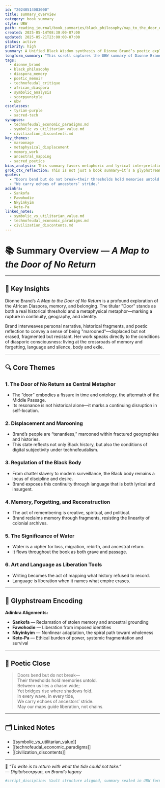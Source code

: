 ```yaml
---
id: "20240514083000"
title: summary_overview
category: book_summary
style: UBW
path: reading_journal/book_summaries/black_philosophy/map_to_the_door_of_no_return/summary_overview.md
created: 2025-05-14T08:30:00-07:00
updated: 2025-05-21T23:00:00-07:00
status: active
priority: high
summary: A Unified Black Wisdom synthesis of Dionne Brand’s poetic exploration of memory, maroonage, and diasporic identity in *A Map to the Door of No Return*.
longform_summary: "This scroll captures the UBW summary of Dionne Brand’s A Map to the Door of No Return: Notes to Belonging*. It explores the metaphysical rupture marked by the Door of No Return and how it informs themes of diaspora, fragmentation, memory work, and liberation through art and language. This note maps Brand’s poetic meditations to sacred-tech frameworks of displacement, techno-resistance, and symbolic encoding."
tags:
  - dionne_brand
  - black_philosophy
  - diaspora_memory
  - poetic_memoir
  - technofeudal_critique
  - african_diaspora
  - symbolic_analysis
  - scorpyunstyle
  - ubw
cssclasses:
  - tyrian-purple
  - sacred-tech
synapses:
  - technofeudal_economic_paradigms.md
  - symbolic_vs_utilitarian_value.md
  - civilization_discontents.md
key_themes:
  - maroonage
  - metaphysical_displacement
  - memory_work
  - ancestral_mapping
  - sacred_poetics
bias_analysis: This summary favors metaphoric and lyrical interpretations over academic or linear critique, aligning with the sacred-tech style. Bias toward ancestral, diasporic frames of analysis.
grok_ctx_reflection: This is not just a book summary—it’s a glyphstream invocation. Brand’s map is our counter-cartography. Her language resists linearity just as the vault resists collapse.
quotes:
  - "Doors bend but do not break—their thresholds hold memories untold."
  - "We carry echoes of ancestors’ stride."
adinkra:
  - Sankofa
  - Fawohodie
  - Nkyinkyim
  - Kete-Pa
linked_notes:
  - symbolic_vs_utilitarian_value.md
  - technofeudal_economic_paradigms.md
  - civilization_discontents.md
---
```


# 📚 Summary Overview — *A Map to the Door of No Return*

---

## 🧠 Key Insights

Dionne Brand’s *A Map to the Door of No Return* is a profound exploration of the African Diaspora, memory, and belonging. The titular "Door" stands as both a real historical threshold and a metaphysical metaphor—marking a rupture in continuity, geography, and identity.

Brand interweaves personal narrative, historical fragments, and poetic reflection to convey a sense of being "marooned"—displaced but not erased, fragmented but resistant. Her work speaks directly to the conditions of diasporic consciousness: living at the crossroads of memory and forgetting, language and silence, body and exile.

---

## 🔍 Core Themes

### 1. **The Door of No Return as Central Metaphor**
- The “door” embodies a fissure in time and ontology, the aftermath of the Middle Passage.  
- Its resonance is not historical alone—it marks a continuing disruption in self-location.

### 2. **Displacement and Marooning**
- Brand’s people are “tenantless,” marooned within fractured geographies and histories.  
- This state reflects not only Black history, but also the conditions of digital subjectivity under technofeudalism.

### 3. **Regulation of the Black Body**
- From chattel slavery to modern surveillance, the Black body remains a locus of discipline and desire.  
- Brand exposes this continuity through language that is both lyrical and insurgent.

### 4. **Memory, Forgetting, and Reconstruction**
- The act of remembering is creative, spiritual, and political.  
- Brand reclaims memory through fragments, resisting the linearity of colonial archives.

### 5. **The Significance of Water**
- Water is a cipher for loss, migration, rebirth, and ancestral return.  
- It flows throughout the book as both grave and passage.

### 6. **Art and Language as Liberation Tools**
- Writing becomes the act of mapping what history refused to record.  
- Language is liberation when it names what empire erases.

---

## 🧬 Glyphstream Encoding

**Adinkra Alignments:**

- **Sankofa** — Reclamation of stolen memory and ancestral grounding  
- **Fawohodie** — Liberation from imposed identities  
- **Nkyinkyim** — Nonlinear adaptation, the spiral path toward wholeness  
- **Kete-Pa** — Ethical burden of power, systemic fragmentation and survival

---

## 🎴 Poetic Close

> Doors bend but do not break—  
> Their thresholds hold memories untold.  
> Between us lies a chasm wide;  
> Yet bridges rise where shadows fold.  
> In every wave, in every tide,  
> We carry echoes of ancestors’ stride.  
> May our maps guide liberation, not chains.  

---

## 🗂️ Linked Notes

- [[symbolic_vs_utilitarian_value]]  
- [[technofeudal_economic_paradigms]]  
- [[civilization_discontents]]

---

📘 *“To write is to return with what the tide could not take.”*  
― *Digitalscorpyun, on Brand’s legacy*

```bash
#script_discipline: Vault structure aligned, summary sealed in UBW form. Ready for downstream annotation.
